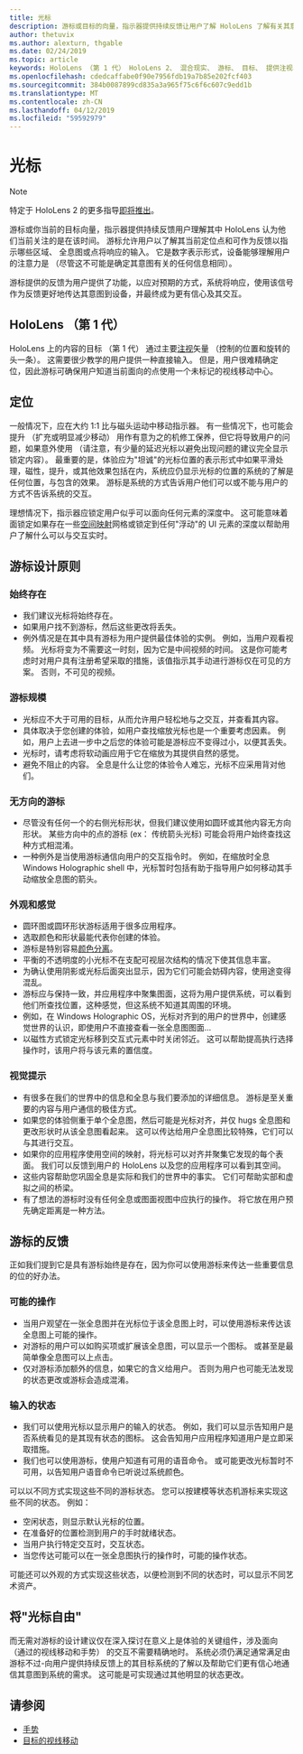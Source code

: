 ```yaml
---
title: 光标
description: 游标或目标的向量，指示器提供持续反馈让用户了解 HoloLens 了解有关其意图。
author: thetuvix
ms.author: alexturn, thgable
ms.date: 02/24/2019
ms.topic: article
keywords: HoloLens （第 1 代） HoloLens 2、 混合现实、 游标、 目标、 提供注视、 手势
ms.openlocfilehash: cdedcaffabe0f90e7956fdb19a7b85e202fcf403
ms.sourcegitcommit: 384b0087899cd835a3a965f75c6f6c607c9edd1b
ms.translationtype: MT
ms.contentlocale: zh-CN
ms.lasthandoff: 04/12/2019
ms.locfileid: "59592979"
---
```

# <a name="cursors"></a>光标

> [!NOTE]
> 特定于 HoloLens 2 的更多指导[即将推出](index.md#news-and-notes)。


游标或你当前的目标向量，指示器提供持续反馈用户理解其中 HoloLens 认为他们当前关注的是在该时间。 游标允许用户以了解其当前定位点和可作为反馈以指示哪些区域、 全息图或点将响应的输入。 它是数字表示形式，设备能够理解用户的注意力是 （尽管这不可能是确定其意图有关的任何信息相同）。

游标提供的反馈为用户提供了功能，以应对预期的方式，系统将响应，使用该信号作为反馈更好地传达其意图到设备，并最终成为更有信心及其交互。

## <a name="hololens-1st-gen"></a>HoloLens （第 1 代）

HoloLens 上的内容的目标 （第 1 代） 通过主要[注视](gaze.md)矢量 （控制的位置和旋转的头一条）。 这需要很少教学的用户提供一种直接输入。 但是，用户很难精确定位，因此游标可确保用户知道当前面向的点使用一个未标记的视线移动中心。 


## <a name="positioning"></a>定位

一般情况下，应在大约 1:1 比与磁头运动中移动指示器。 有一些情况下，也可能会提升 （扩充或明显减少移动） 用作有意为之的机修工保养，但它将导致用户的问题，如果意外使用 （请注意，有少量的延迟光标以避免出现问题的建议完全显示锁定内容）。 最重要的是，体验应为"坦诚"的光标位置的表示形式中如果平滑处理，磁性，提升，或其他效果包括在内，系统应仍显示光标的位置的系统的了解是任何位置，与包含的效果。 游标是系统的方式告诉用户他们可以或不能与用户的方式不告诉系统的交互。

理想情况下，指示器应锁定用户似乎可以面向任何元素的深度中。 这可能意味着面锁定如果存在一些[空间映射](spatial-mapping.md)网格或锁定到任何"浮动"的 UI 元素的深度以帮助用户了解什么可以与交互实时。

## <a name="cursor-design-principles"></a>游标设计原则

### <a name="always-present"></a>始终存在
* 我们建议光标将始终存在。
* 如果用户找不到游标，然后这些更改将丢失。
* 例外情况是在其中具有游标为用户提供最佳体验的实例。 例如，当用户观看视频。 光标将变为不需要这一时刻，因为它是中间视频的时间。 这是你可能考虑时对用户具有注册希望采取的措施，该值指示其手动进行游标仅在可见的方案。 否则，不可见的视频。

### <a name="cursor-scale"></a>游标规模
* 光标应不大于可用的目标，从而允许用户轻松地与之交互，并查看其内容。
* 具体取决于您创建的体验，如用户查找缩放光标也是一个重要考虑因素。 例如，用户上去进一步中之后您的体验可能是游标应不变得过小，以便其丢失。
* 光标时，请考虑将软动画应用于它在缩放为其提供自然的感觉。
* 避免不阻止的内容。 全息是什么让您的体验令人难忘，光标不应采用背对他们。

### <a name="directionless-cursor"></a>无方向的游标
* 尽管没有任何一个的右侧光标形状，但我们建议使用如圆环或其他内容无方向形状。 某些方向中的点的游标 (ex： 传统箭头光标) 可能会将用户始终查找这种方式相混淆。
* 一种例外是当使用游标通信向用户的交互指令时。 例如，在缩放时全息 Windows Holographic shell 中，光标暂时包括有助于指导用户如何移动其手动缩放全息图的箭头。

### <a name="look-and-feel"></a>外观和感觉
* 圆环图或圆环形状游标适用于很多应用程序。
* 选取颜色和形状最能代表你创建的体验。
* 游标是特别容易[颜色分离](hologram-stability.md#color-separation)。
* 平衡的不透明度的小光标不在支配可视层次结构的情况下使其信息丰富。
* 为确认使用阴影或光标后面突出显示，因为它们可能会妨碍内容，使用途变得混乱。
* 游标应与保持一致，并应用程序中聚集图面，这将为用户提供系统，可以看到他们所查找位置，这种感觉，但这系统不知道其周围的环境。
* 例如，在 Windows Holographic OS，光标对齐到的用户的世界中，创建感觉世界的认识，即使用户不直接查看一张全息图图面...
* 以磁性方式锁定光标移到交互式元素中时关闭邻近。 这可以帮助提高执行选择操作时，该用户将与该元素的置信度。

### <a name="visual-cues"></a>视觉提示
* 有很多在我们的世界中的信息和全息与我们要添加的详细信息。 游标是至关重要的内容与用户通信的极佳方式。
* 如果您的体验侧重于单个全息图，然后可能是光标对齐，并仅 hugs 全息图和更改形状时从该全息图看起来。 这可以传达给用户全息图比较特殊，它们可以与其进行交互。
* 如果你的应用程序使用空间的映射，将光标可以对齐并聚集它发现的每个表面。 我们可以反馈到用户的 HoloLens 以及您的应用程序可以看到其空间。
* 这些内容帮助您巩固全息是实际和我们的世界中的事实。 它们可帮助实部和虚拟之间的桥梁。
* 有了想法的游标时没有任何全息或图面视图中应执行的操作。 将它放在用户预先确定距离是一种方法。

## <a name="cursor-feedback"></a>游标的反馈

正如我们提到它是具有游标始终是存在，因为你可以使用游标来传达一些重要信息的位的好办法。

### <a name="possible-actions"></a>可能的操作
* 当用户观望在一张全息图并在光标位于该全息图上时，可以使用游标来传达该全息图上可能的操作。
* 对游标的用户可以如购买项或扩展该全息图，可以显示一个图标。 或甚至是最简单像全息图可以上点击。
* 仅对游标添加额外的信息，如果它的含义给用户。 否则为用户也可能无法发现的状态更改或游标会造成混淆。

### <a name="input-state"></a>输入的状态
* 我们可以使用光标以显示用户的输入的状态。 例如，我们可以显示告知用户是否系统看见的是其现有状态的图标。 这会告知用户应用程序知道用户是立即采取措施。
* 我们也可以使用游标，使用户知道有可用的语音命令。 或可能更改光标暂时不可用，以告知用户语音命令已听说过系统颜色。

可以以不同方式实现这些不同的游标状态。 您可以按建模等状态机游标来实现这些不同的状态。 例如：
* 空闲状态，则显示默认光标的位置。
* 在准备好的位置检测到用户的手时就绪状态。
* 当用户执行特定交互时，交互状态。
* 当您传达可能可以在一张全息图执行的操作时，可能的操作状态。

可能还可以外观的方式实现这些状态，以便检测到不同的状态时，可以显示不同艺术资产。

## <a name="going-cursor-free"></a>将"光标自由"

而无需对游标的设计建议仅在深入探讨在意义上是体验的关键组件，涉及面向 （通过的视线移动和手势） 的交互不需要精确地时。 系统必须仍满足通常满足由游标不过-向用户提供持续反馈上的其目标系统的了解以及帮助它们更有信心地通信其意图到系统的需求。 这可能是可实现通过其他明显的状态更改。

## <a name="see-also"></a>请参阅
* [手势](gestures.md)
* [目标的视线移动](gaze-targeting.md)
